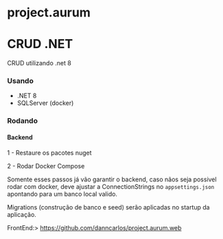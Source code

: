 # project.aurum

# CRUD .NET

CRUD utilizando .net 8

### Usando
* .NET 8
* SQLServer (docker)

### Rodando

#### Backend

1 - Restaure os pacotes nuget

2 - Rodar Docker Compose

Somente esses passos já vão garantir o backend, caso nãos seja possivel rodar com docker, deve ajustar a ConnectionStrings no `appsettings.json` apontando para um banco local valido.

Migrations (construção de banco e seed) serão aplicadas no startup da aplicação.

FrontEnd:> https://github.com/danncarlos/project.aurum.web
